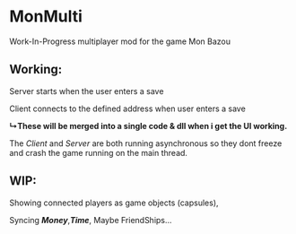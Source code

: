 # MonMulti
Work-In-Progress multiplayer mod for the game Mon Bazou

## Working:
Server starts when the user enters a save

Client connects to the defined address when user enters a save

**↳These will be merged into a single code & dll when i get the UI working.**

The *Client* and *Server* are both running asynchronous so they dont freeze and crash the game running on the main thread.

## WIP:

Showing connected players as game objects (capsules),

Syncing ***Money***,***Time***, Maybe FriendShips...
